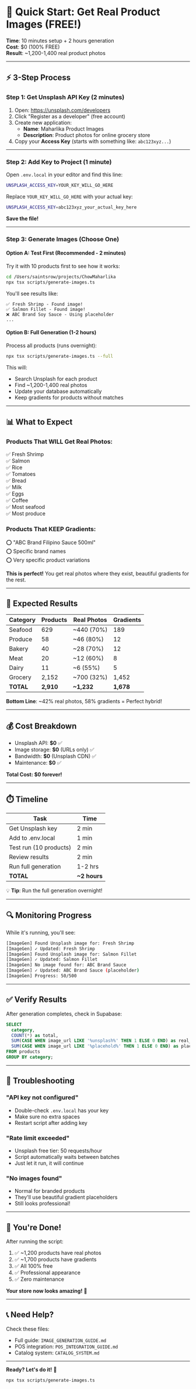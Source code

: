# 🚀 Quick Start: Get Real Product Images (FREE!)

**Time**: 10 minutes setup + 2 hours generation  
**Cost**: $0 (100% FREE)  
**Result**: ~1,200-1,400 real product photos

---

## ⚡ **3-Step Process**

### **Step 1: Get Unsplash API Key** (2 minutes)

1. Open: https://unsplash.com/developers
2. Click "Register as a developer" (free account)
3. Create new application:
   - **Name**: Maharlika Product Images
   - **Description**: Product photos for online grocery store
4. Copy your **Access Key** (starts with something like: `abc123xyz...`)

---

### **Step 2: Add Key to Project** (1 minute)

Open `.env.local` in your editor and find this line:
```bash
UNSPLASH_ACCESS_KEY=YOUR_KEY_WILL_GO_HERE
```

Replace `YOUR_KEY_WILL_GO_HERE` with your actual key:
```bash
UNSPLASH_ACCESS_KEY=abc123xyz_your_actual_key_here
```

**Save the file!**

---

### **Step 3: Generate Images** (Choose One)

#### **Option A: Test First** (Recommended - 2 minutes)

Try it with 10 products first to see how it works:

```bash
cd /Users/saintsrow/projects/ChowMaharlika
npx tsx scripts/generate-images.ts
```

You'll see results like:
```
✅ Fresh Shrimp - Found image!
✅ Salmon Fillet - Found image!
❌ ABC Brand Soy Sauce - Using placeholder
...
```

#### **Option B: Full Generation** (1-2 hours)

Process all products (runs overnight):

```bash
npx tsx scripts/generate-images.ts --full
```

This will:
- Search Unsplash for each product
- Find ~1,200-1,400 real photos
- Update your database automatically
- Keep gradients for products without matches

---

## 📊 **What to Expect**

### **Products That WILL Get Real Photos**:
✅ Fresh Shrimp  
✅ Salmon  
✅ Rice  
✅ Tomatoes  
✅ Bread  
✅ Milk  
✅ Eggs  
✅ Coffee  
✅ Most seafood  
✅ Most produce  

### **Products That KEEP Gradients**:
⭕ "ABC Brand Filipino Sauce 500ml"  
⭕ Specific brand names  
⭕ Very specific product variations  

**This is perfect!** You get real photos where they exist, beautiful gradients for the rest.

---

## 🎯 **Expected Results**

| Category | Products | Real Photos | Gradients |
|----------|----------|-------------|-----------|
| Seafood | 629 | ~440 (70%) | 189 |
| Produce | 58 | ~46 (80%) | 12 |
| Bakery | 40 | ~28 (70%) | 12 |
| Meat | 20 | ~12 (60%) | 8 |
| Dairy | 11 | ~6 (55%) | 5 |
| Grocery | 2,152 | ~700 (32%) | 1,452 |
| **TOTAL** | **2,910** | **~1,232** | **1,678** |

**Bottom Line**: ~42% real photos, 58% gradients = Perfect hybrid!

---

## 💰 **Cost Breakdown**

- Unsplash API: **$0** ✅
- Image storage: **$0** (URLs only) ✅
- Bandwidth: **$0** (Unsplash CDN) ✅
- Maintenance: **$0** ✅

**Total Cost: $0 forever!**

---

## ⏱️ **Timeline**

| Task | Time |
|------|------|
| Get Unsplash key | 2 min |
| Add to .env.local | 1 min |
| Test run (10 products) | 2 min |
| Review results | 2 min |
| Run full generation | 1-2 hrs |
| **TOTAL** | **~2 hours** |

💡 **Tip**: Run the full generation overnight!

---

## 🔍 **Monitoring Progress**

While it's running, you'll see:
```bash
[ImageGen] Found Unsplash image for: Fresh Shrimp
[ImageGen] ✓ Updated: Fresh Shrimp
[ImageGen] Found Unsplash image for: Salmon Fillet
[ImageGen] ✓ Updated: Salmon Fillet
[ImageGen] No image found for: ABC Brand Sauce
[ImageGen] ✓ Updated: ABC Brand Sauce (placeholder)
[ImageGen] Progress: 50/500
```

---

## ✅ **Verify Results**

After generation completes, check in Supabase:

```sql
SELECT 
  category,
  COUNT(*) as total,
  SUM(CASE WHEN image_url LIKE '%unsplash%' THEN 1 ELSE 0 END) as real_photos,
  SUM(CASE WHEN image_url LIKE '%placehold%' THEN 1 ELSE 0 END) as placeholders
FROM products
GROUP BY category;
```

---

## 🚨 **Troubleshooting**

### **"API key not configured"**
- Double-check `.env.local` has your key
- Make sure no extra spaces
- Restart script after adding key

### **"Rate limit exceeded"**
- Unsplash free tier: 50 requests/hour
- Script automatically waits between batches
- Just let it run, it will continue

### **"No images found"**
- Normal for branded products
- They'll use beautiful gradient placeholders
- Still looks professional!

---

## 🎉 **You're Done!**

After running the script:
1. ✅ ~1,200 products have real photos
2. ✅ ~1,700 products have gradients
3. ✅ All 100% free
4. ✅ Professional appearance
5. ✅ Zero maintenance

**Your store now looks amazing!** 🎨

---

## 📞 **Need Help?**

Check these files:
- Full guide: `IMAGE_GENERATION_GUIDE.md`
- POS integration: `POS_INTEGRATION_GUIDE.md`
- Catalog system: `CATALOG_SYSTEM.md`

---

**Ready? Let's do it!** 🚀

```bash
npx tsx scripts/generate-images.ts
```
